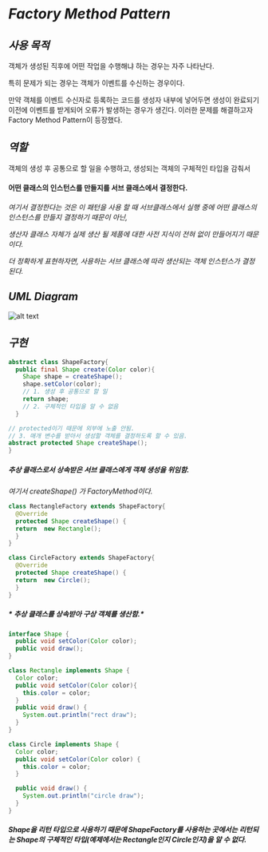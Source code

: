 # *Factory Method Pattern*

## *사용 목적*

객체가 생성된 직후에 어떤 작업을 수행해냐 하는 경우는 자주 나타난다.

특히 문제가 되는 경우는 객체가 이벤트를 수신하는 경우이다.

만약 객체를 이벤트 수신자로 등록하는 코드를 생성자 내부에 넣어두면 생성이 완료되기 이전에 이벤트를 받게되어 오류가 발생하는 경우가 생긴다.
이러한 문제를 해결하고자 Factory Method Pattern이 등장했다.


## *역할*

객체의 생성 후 공통으로 할 일을 수행하고,
생성되는 객체의 구체적인 타입을 감춰서

#### **어떤 클래스의 인스턴스를 만들지를 서브 클래스에서 결정한다.**

*여기서 결정한다는 것은 이 패턴을 사용 할 때 서브클래스에서 실행 중에 어떤 클래스의 인스턴스를 만들지 결정하기 때문이 아닌,*

*생산자 클래스 자체가 실제 생산 될 제품에 대한 사전 지식이 전혀 없이 만들어지기 때문이다.*

*더 정확하게 표현하자면, 사용하는 서브 클래스에 따라 생산되는 객체 인스턴스가 결정 된다.*

## *UML Diagram*

![alt text](https://t1.daumcdn.net/cfile/tistory/2405494657DB33A80F)

## *구현*

```java
abstract class ShapeFactory{
  public final Shape create(Color color){
    Shape shape = createShape();
    shape.setColor(color);
    // 1. 생성 후 공통으로 할 일
    return shape;
    // 2. 구체적인 타입을 알 수 없음
  }

// protected이기 때문에 외부에 노출 안됨.
// 3. 매개 변수를 받아서 생성할 객체를 결정하도록 할 수 있음.
abstract protected Shape createShape();
}
```
##### *추상 클래스로서 상속받은 서브 클래스에게 객체 생성을 위임함.*
*여기서 createShape() 가 FactoryMethod이다.*

```java
class RectangleFactory extends ShapeFactory{
  @Override
  protected Shape createShape() {
  return  new Rectangle();
  }
}

class CircleFactory extends ShapeFactory{
  @Override
  protected Shape createShape() {
  return  new Circle();
  }
}
```
##### * 추상 클래스를 상속받아 구상 객체를 생산함.*

```java
interface Shape {
  public void setColor(Color color);
  public void draw();
}

class Rectangle implements Shape {
  Color color;
  public void setColor(Color color){
    this.color = color;
  }
  public void draw() {
    System.out.println("rect draw");
  }
}

class Circle implements Shape {
  Color color;
  public void setColor(Color color) {
    this.color = color;
  }

  public void draw() {
    System.out.println("circle draw");
  }
}
```
##### *Shape을 리턴 타입으로 사용하기 때문에 ShapeFactory를 사용하는 곳에서는 리턴되는 Shape의 구체적인 타입(예제에서는 Rectangle인지 Circle인지)을 알 수 없다.*
